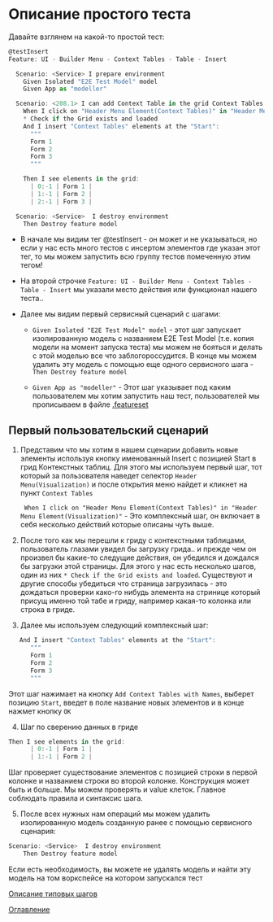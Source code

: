 # Описание простого теста

Давайте взглянем на какой-то простой тест:
```js
@testInsert
Feature: UI - Builder Menu - Context Tables - Table - Insert

  Scenario: <Service> I prepare environment
    Given Isolated "E2E Test Model" model
    Given App as "modeller"

  Scenario: <208.1> I can add Context Table in the grid Context Tables "Start" position
    When I click on "Header Menu Element(Context Tables)" in "Header Menu Element(Visualization)"
    * Check if the Grid exists and loaded
    And I insert "Context Tables" elements at the "Start":
      """
      Form 1
      Form 2
      Form 3
      """

    Then I see elements in the grid:
      | 0:-1 | Form 1 |
      | 1:-1 | Form 2 |
      | 2:-1 | Form 3 |

  Scenario: <Service>  I destroy environment
    Then Destroy feature model
```

- В начале мы видим тег @testInsert - он может и не указываться, но если у нас есть много тестов с инсертом элементов где указан этот тег, то мы можем запустить всю группу тестов помеченную этим тегом!

- На второй строчке ```Feature: UI - Builder Menu - Context Tables - Table - Insert``` мы указали место действия или функционал нашего теста.. 

- Далее мы видим первый сервисный сценарий с шагами:
    - ```Given Isolated "E2E Test Model" model``` - этот шаг запускает изолированную модель с названием E2E Test Model (т.е. копия модели на момент запуска теста) мы можем не бояться и делать с этой моделью все что заблогороссудится. В конце мы можем удалить эту модель с помощью еще одного сервисного шага    - ``` Then Destroy feature model```

    - ```Given App as "modeller"``` - Этот шаг указывает под каким пользователем мы хотим запустить наш тест, пользователей мы прописываем в файле [.featureset](preparationForWork/featureset.md)

## Первый пользовательский сценарий
1) Представим что мы хотим в нашем сценарии добавить новые элементы используя кнопку именованный Insert с позицией Start в грид Контекстных таблиц.
Для этого мы используем первый шаг, тот который за пользователя наведет селектор ``Header Menu(Visualization)`` и после открытия меню найдет и кликнет на пункт ``Context Tables``

   ``` When I click on "Header Menu Element(Context Tables)" in "Header Menu Element(Visualization)"``` - Это комплексный шаг, он включает в себя несколько действий которые описаны чуть выше.

2) После того как мы перешли к гриду с контекстными таблицами, пользователь глазами увидел бы загрузку грида.. и прежде чем он произвел бы какие-то следущие действия, он убедился  и дождался бы загрузки этой страницы. Для этого у нас есть несколько шагов, один из них ```* Check if the Grid exists and loaded```.
Существуют и другие способы убедиться что страница загрузилась - это дождаться проверки како-го нибудь элемента на стринице который присущ именно той табе и гриду, например какая-то колонка или строка в гриде.

3) Далее мы используем следующий комплексный шаг:
```js
   And I insert "Context Tables" elements at the "Start":
      """
      Form 1
      Form 2
      Form 3
      """
```
Этот шаг нажимает на кнопку ``Add Context Tables with Names``, выберет позицию ``Start``, введет в поле название новых элементов и в конце нажмет кнопку `OK`

4)  Шаг по сверению данных в гриде
```js 
Then I see elements in the grid:
      | 0:-1 | Form 1 |
      | 1:-1 | Form 2 |
```
Шаг проверяет существование элементов с позицией строки в первой колонке и названием строки во второй колонке. Конструкция может быть и больше. Мы можем проверять и value клеток. Главное соблюдать правила и синтаксис шага.

5) После всех нужных нам операций мы можем удалить изолированную модель созданную ранее с помощью сервисного сценария:
```js
Scenario: <Service>  I destroy environment
    Then Destroy feature model
 ```
Если есть необходимость, вы можете не удалять модель и найти эту модель на том воркспейсе на котором запускался тест

[Описание типовых шагов](./prerequisities.md)

[Оглавление](../README.md)